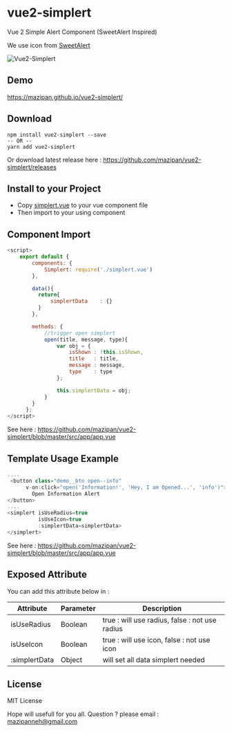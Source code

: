 # vue2-simplert
Vue 2 Simple Alert Component (SweetAlert Inspired)

We use icon from [SweetAlert](https://github.com/t4t5/sweetalert)

![Vue2-Simplert](https://raw.githubusercontent.com/mazipan/vue2-simplert/master/screenshoot.PNG)

## Demo
https://mazipan.github.io/vue2-simplert/

## Download
```
npm install vue2-simplert --save
-- OR --
yarn add vue2-simplert
```
Or download latest release here : https://github.com/mazipan/vue2-simplert/releases

## Install to your Project
+ Copy [simplert.vue](https://github.com/mazipan/vue2-simplert/blob/master/src/app/simplert.vue) to your vue component file
+ Then import to your using component

## Component Import
```javascript
<script>
    export default {
        components: {
            Simplert: require('./simplert.vue')
        },

        data(){
          return{
              simplertData    : {}
          }
        },

        methods: {
            //trigger open simplert
            open(title, message, type){
                var obj = {
                    isShown : !this.isShown,
                    title   : title,
                    message : message,
                    type    : type
                };

                this.simplertData = obj;
            }
        }
      };
</script>
```
See here : https://github.com/mazipan/vue2-simplert/blob/master/src/app/app.vue

## Template Usage Example
```javascript
....
 <button class="demo__btn open--info"
      v-on:click="open('Information!', 'Hey, I am Opened...', 'info')">
        Open Information Alert
</button>
....
<simplert isUseRadius=true
          isUseIcon=true
          :simplertData=simplertData>
</simplert>
```
See here : https://github.com/mazipan/vue2-simplert/blob/master/src/app/app.vue

## Exposed Attribute
You can add this attribute below in <SimplertComponent> :

| Attribute         	        | Parameter             	| Description                                        	|
|---------------------------	|-----------------------	|---------------------------------------------------	|
| isUseRadius         	        | Boolean                   | true : will use radius, false : not use radius     	|
| isUseIcon         	        | Boolean                   | true : will use icon, false : not use icon         	|
| :simplertData         	    | Object                    | will set all data simplert needed                  	|


## License
MIT License


Hope will usefull for you all.
Question ? please email : mazipanneh@gmail.com
